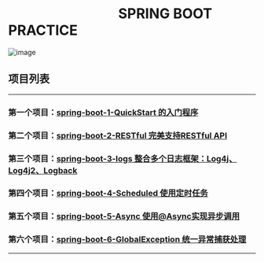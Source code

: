 # &emsp;&emsp;&emsp;&emsp;&emsp;&emsp;&emsp;&emsp;SPRING BOOT PRACTICE
![image](https://github.com/timebusker/spring-boot/raw/master/static/spring-boot.png?raw=true)

## 项目列表
----
### 第一个项目：[spring-boot-1-QuickStart 的入门程序](https://github.com/timebusker/spring-boot/tree/master/spring-boot-1-QuickStart/)

### 第二个项目：[spring-boot-2-RESTful 完美支持RESTful API](https://github.com/timebusker/spring-boot/tree/master/spring-boot-2-RESTful/)

### 第三个项目：[spring-boot-3-logs 整合多个日志框架：Log4j、Log4j2、Logback](https://github.com/timebusker/spring-boot/tree/master/spring-boot-3-logs/)

### 第四个项目：[spring-boot-4-Scheduled 使用定时任务](https://github.com/timebusker/spring-boot/tree/master/spring-boot-4-Scheduled/)

### 第五个项目：[spring-boot-5-Async 使用@Async实现异步调用](https://github.com/timebusker/spring-boot/tree/master/spring-boot-5-Async/)

### 第六个项目：[spring-boot-6-GlobalException 统一异常捕获处理](https://github.com/timebusker/spring-boot/tree/master/spring-boot-6-GlobalException/)



----
